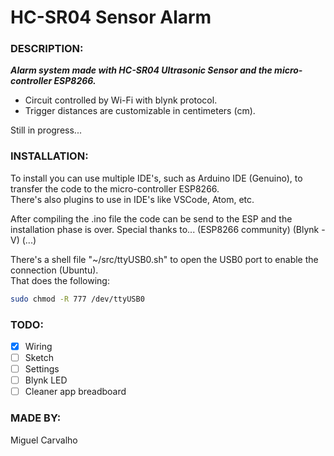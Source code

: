 # HC-SR04 Sensor Alarm

### DESCRIPTION:
***Alarm system made with HC-SR04 Ultrasonic Sensor and the micro-controller ESP8266.<br />***
- Circuit controlled by Wi-Fi with blynk protocol.<br />
- Trigger distances are customizable in centimeters (cm).<br />

Still in progress...

### INSTALLATION:
To install you can use multiple IDE's, such as Arduino IDE (Genuino), to transfer the code to the micro-controller ESP8266.<br />
There's also plugins to use in IDE's like VSCode, Atom, etc.<br />

After compiling the .ino file the code can be send to the ESP and the installation phase is over.
Special thanks to... (ESP8266 community) (Blynk - V) (...)

There's a shell file "~/src/ttyUSB0.sh" to open the USB0 port to enable the connection (Ubuntu).<br />
That does the following:
  ```bash
  sudo chmod -R 777 /dev/ttyUSB0 
  ```


### TODO:
  - [x] Wiring
  - [ ] Sketch
  - [ ] Settings
  - [ ] Blynk LED
  - [ ] Cleaner app breadboard
  
### MADE BY:
Miguel Carvalho
